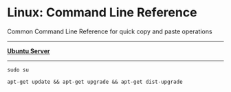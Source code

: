 # Linux: Command Line Reference
Common Command Line Reference for quick copy and paste operations
___
**[Ubuntu Server](https://ubuntu.com/download/server)**
___
```
sudo su
```
```
apt-get update && apt-get upgrade && apt-get dist-upgrade
```
